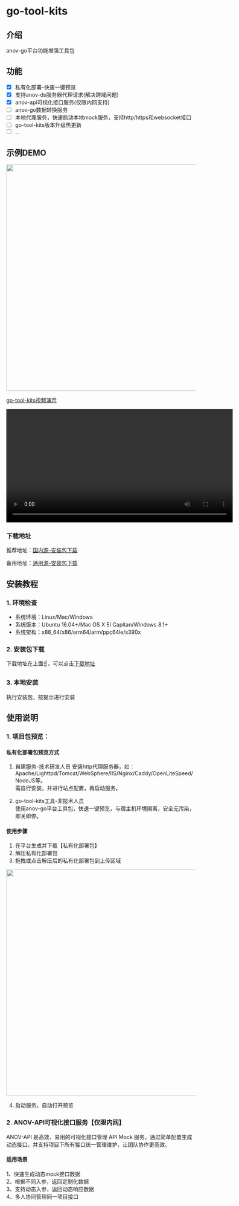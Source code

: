 # go-tool-kits

## 介绍
anov-go平台功能增强工具包

## 功能
- [x] 私有化部署-快速一键预览
- [x] 支持anov-ds服务器代理请求(解决跨域问题)
- [x] anov-api可视化接口服务(仅限内网支持)
- [ ] anov-go数据转换服务
- [ ] 本地代理服务，快速启动本地mock服务，支持http/https和websocket接口
- [ ] go-tool-kits版本升级热更新
- [ ] ...

## 示例DEMO
<p align="left">    
    <img src="/public/go-tool-kits.gif" width="600" />
</p>

[go-tool-kits视频演示](https://gitee.com/anov/go-tool-kits/raw/master/public/go-tool-kits.mp4)

<video src="/public/go-tool-kits.mp4" controls="controls" width="600" loop  autoplay></video>

### 下载地址
推荐地址：[国内源-安装包下载](https://gitee.com/anov/go-tool-kits/releases/)  

备用地址：[通用源-安装包下载](https://www.github.com/anov-team/go-tool-kits/releases/)


## 安装教程
### 1. 环境检查
- 系统环境：Linux/Mac/Windows
- 系统版本：Ubuntu 16.04+/Mac OS X EI Capitan/Windows 8.1+
- 系统架构：x86_64/x86/arm64/arm/ppc64le/s390x

### 2. 安装包下载
下载地址在上面:point_up:，可以点击[下载地址](#下载地址)
### 3. 本地安装
执行安装包，按提示进行安装


## 使用说明

### 1. 项目包预览：

#### 私有化部署包预览方式

1. 自建服务-技术研发人员
安装http代理服务器，如：Apache/Lighttpd/Tomcat/WebSphere/IIS/Nginx/Caddy/OpenLiteSpeed/NodeJS等。      
需自行安装，并进行站点配置，再启动服务。

2. go-tool-kits工具-非技术人员    
使用anov-go平台工具包，快速一键预览，与宿主机环境隔离，安全无污染，即关即停。
#### 使用步骤
1. 在平台生成并下载【私有化部署包】
2. 解压私有化部署包
3. 拖拽或点击解压后的私有化部署包到上传区域
<p align="left">    
<img src="https://gitee.com/anov/go-tool-kits/raw/master/public/kit1.png" width="600" />
</p>

4. 启动服务，自动打开预览

### 2. ANOV-API可视化接口服务【仅限内网】
ANOV-API 是高效、易用的可视化接口管理 API Mock 服务，通过简单配置生成动态接口，并支持项目下所有接口统一管理维护，让团队协作更高效。

#### 适用场景 
1、快速生成动态mock接口数据    
2、根据不同入参，返回定制化数据   
3、支持动态入参，返回动态响应数据    
4、多人协同管理同一项目接口   




